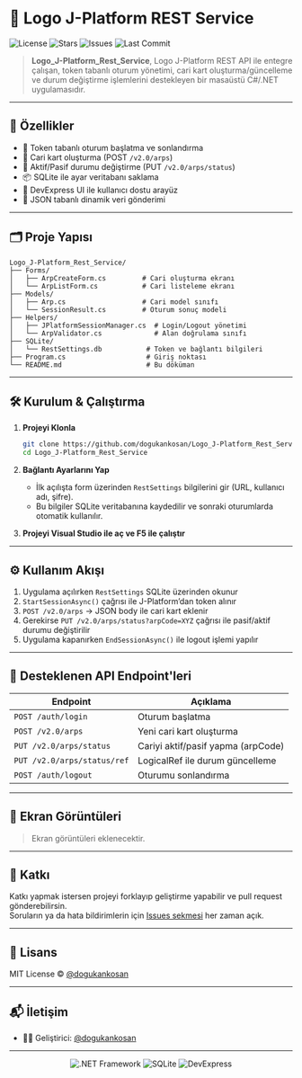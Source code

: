 
# 🔗 Logo J-Platform REST Service

![License](https://img.shields.io/github/license/dogukankosan/Logo_J-Platform_Rest_Service)
![Stars](https://img.shields.io/github/stars/dogukankosan/Logo_J-Platform_Rest_Service)
![Issues](https://img.shields.io/github/issues/dogukankosan/Logo_J-Platform_Rest_Service)
![Last Commit](https://img.shields.io/github/last-commit/dogukankosan/Logo_J-Platform_Rest_Service)

> **Logo_J-Platform_Rest_Service**, Logo J-Platform REST API ile entegre çalışan, token tabanlı oturum yönetimi, cari kart oluşturma/güncelleme ve durum değiştirme işlemlerini destekleyen bir masaüstü C#/.NET uygulamasıdır.

---

## 🚀 Özellikler

- 🔐 Token tabanlı oturum başlatma ve sonlandırma
- 🧾 Cari kart oluşturma (POST `/v2.0/arps`)
- 🔄 Aktif/Pasif durumu değiştirme (PUT `/v2.0/arps/status`)
- 📦 SQLite ile ayar veritabanı saklama
- 💬 DevExpress UI ile kullanıcı dostu arayüz
- 📡 JSON tabanlı dinamik veri gönderimi

---

## 🗂 Proje Yapısı

```
Logo_J-Platform_Rest_Service/
├── Forms/
│   ├── ArpCreateForm.cs         # Cari oluşturma ekranı
│   └── ArpListForm.cs           # Cari listeleme ekranı
├── Models/
│   ├── Arp.cs                   # Cari model sınıfı
│   └── SessionResult.cs         # Oturum sonuç modeli
├── Helpers/
│   ├── JPlatformSessionManager.cs  # Login/Logout yönetimi
│   └── ArpValidator.cs             # Alan doğrulama sınıfı
├── SQLite/
│   └── RestSettings.db           # Token ve bağlantı bilgileri
├── Program.cs                    # Giriş noktası
└── README.md                     # Bu döküman
```

---

## 🛠️ Kurulum & Çalıştırma

1. **Projeyi Klonla**
   ```bash
   git clone https://github.com/dogukankosan/Logo_J-Platform_Rest_Service.git
   cd Logo_J-Platform_Rest_Service
   ```

2. **Bağlantı Ayarlarını Yap**
   - İlk açılışta form üzerinden `RestSettings` bilgilerini gir (URL, kullanıcı adı, şifre).
   - Bu bilgiler SQLite veritabanına kaydedilir ve sonraki oturumlarda otomatik kullanılır.

3. **Projeyi Visual Studio ile aç ve F5 ile çalıştır**

---

## ⚙️ Kullanım Akışı

1. Uygulama açılırken `RestSettings` SQLite üzerinden okunur  
2. `StartSessionAsync()` çağrısı ile J-Platform’dan token alınır  
3. `POST /v2.0/arps` → JSON body ile cari kart eklenir  
4. Gerekirse `PUT /v2.0/arps/status?arpCode=XYZ` çağrısı ile pasif/aktif durumu değiştirilir  
5. Uygulama kapanırken `EndSessionAsync()` ile logout işlemi yapılır

---

## 📡 Desteklenen API Endpoint'leri

| Endpoint                     | Açıklama                           |
|-----------------------------|------------------------------------|
| `POST /auth/login`          | Oturum başlatma                    |
| `POST /v2.0/arps`           | Yeni cari kart oluşturma           |
| `PUT /v2.0/arps/status`     | Cariyi aktif/pasif yapma (arpCode) |
| `PUT /v2.0/arps/status/ref` | LogicalRef ile durum güncelleme    |
| `POST /auth/logout`         | Oturumu sonlandırma                |

---

## 📸 Ekran Görüntüleri

> Ekran görüntüleri eklenecektir.

---

## 🤝 Katkı

Katkı yapmak istersen projeyi forklayıp geliştirme yapabilir ve pull request gönderebilirsin.  
Soruların ya da hata bildirimlerin için [Issues sekmesi](https://github.com/dogukankosan/Logo_J-Platform_Rest_Service/issues) her zaman açık.

---

## 📄 Lisans

MIT License © [@dogukankosan](https://github.com/dogukankosan)

---

## 📬 İletişim

- 👨‍💻 Geliştirici: [@dogukankosan](https://github.com/dogukankosan)

---

<p align="center">
  <img src="https://img.shields.io/badge/.NET-Framework-blue?logo=dotnet" alt=".NET Framework" />
  <img src="https://img.shields.io/badge/SQLite-Database-lightgrey" alt="SQLite" />
  <img src="https://img.shields.io/badge/DevExpress-UI-orange" alt="DevExpress" />
</p>
